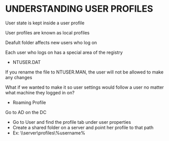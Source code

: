 # UNDERSTANDING USER PROFILES

User state is kept inside a user profile

User profiles are known as local profiles

Deafult folder affects new users who log on

Each user who logs on has a special area of the registry
- NTUSER.DAT

If you rename the file to NTUSER.MAN, the user will not be allowed to make any changes

What if we wanted to make it so user settings would follow a user no matter what machine they logged in on?
- Roaming Profile

Go to AD on the DC 
- Go to User and find the profile tab under user properties
- Create a shared folder on a server and point her profile to that path
- Ex: \\\\server\\profiles\\%username%


